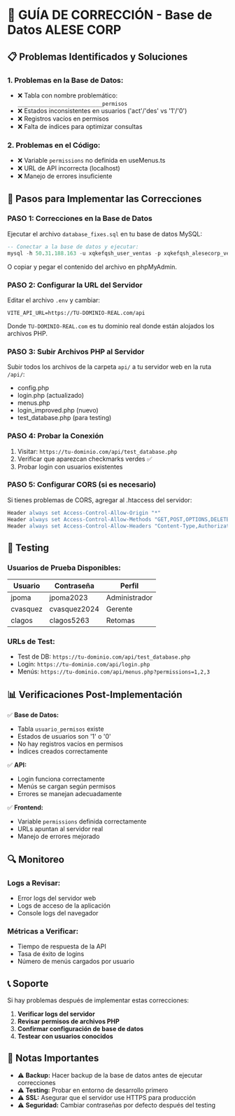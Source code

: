 # 🔧 GUÍA DE CORRECCIÓN - Base de Datos ALESE CORP

## 📋 Problemas Identificados y Soluciones

### **1. Problemas en la Base de Datos:**
- ❌ Tabla con nombre problemático: `___________________________permisos`
- ❌ Estados inconsistentes en usuarios ('act'/'des' vs '1'/'0')
- ❌ Registros vacíos en permisos
- ❌ Falta de índices para optimizar consultas

### **2. Problemas en el Código:**
- ❌ Variable `permissions` no definida en useMenus.ts
- ❌ URL de API incorrecta (localhost)
- ❌ Manejo de errores insuficiente

## 🚀 Pasos para Implementar las Correcciones

### **PASO 1: Correcciones en la Base de Datos**
Ejecutar el archivo `database_fixes.sql` en tu base de datos MySQL:

```sql
-- Conectar a la base de datos y ejecutar:
mysql -h 50.31.188.163 -u xqkefqsh_user_ventas -p xqkefqsh_alesecorp_ventas < database_fixes.sql
```

O copiar y pegar el contenido del archivo en phpMyAdmin.

### **PASO 2: Configurar la URL del Servidor**
Editar el archivo `.env` y cambiar:
```
VITE_API_URL=https://TU-DOMINIO-REAL.com/api
```

Donde `TU-DOMINIO-REAL.com` es tu dominio real donde están alojados los archivos PHP.

### **PASO 3: Subir Archivos PHP al Servidor**
Subir todos los archivos de la carpeta `api/` a tu servidor web en la ruta `/api/`:
- config.php
- login.php (actualizado)
- menus.php
- login_improved.php (nuevo)
- test_database.php (para testing)

### **PASO 4: Probar la Conexión**
1. Visitar: `https://tu-dominio.com/api/test_database.php`
2. Verificar que aparezcan checkmarks verdes ✅
3. Probar login con usuarios existentes

### **PASO 5: Configurar CORS (si es necesario)**
Si tienes problemas de CORS, agregar al .htaccess del servidor:
```apache
Header always set Access-Control-Allow-Origin "*"
Header always set Access-Control-Allow-Methods "GET,POST,OPTIONS,DELETE,PUT"
Header always set Access-Control-Allow-Headers "Content-Type,Authorization"
```

## 🧪 Testing

### **Usuarios de Prueba Disponibles:**
| Usuario | Contraseña | Perfil |
|---------|------------|--------|
| jpoma | jpoma2023 | Administrador |
| cvasquez | cvasquez2024 | Gerente |
| clagos | clagos5263 | Retomas |

### **URLs de Test:**
- Test de DB: `https://tu-dominio.com/api/test_database.php`
- Login: `https://tu-dominio.com/api/login.php`
- Menús: `https://tu-dominio.com/api/menus.php?permissions=1,2,3`

## 📊 Verificaciones Post-Implementación

✅ **Base de Datos:**
- Tabla `usuario_permisos` existe
- Estados de usuarios son '1' o '0'
- No hay registros vacíos en permisos
- Índices creados correctamente

✅ **API:**
- Login funciona correctamente
- Menús se cargan según permisos
- Errores se manejan adecuadamente

✅ **Frontend:**
- Variable `permissions` definida correctamente
- URLs apuntan al servidor real
- Manejo de errores mejorado

## 🔍 Monitoreo

### **Logs a Revisar:**
- Error logs del servidor web
- Logs de acceso de la aplicación
- Console logs del navegador

### **Métricas a Verificar:**
- Tiempo de respuesta de la API
- Tasa de éxito de logins
- Número de menús cargados por usuario

## 📞 Soporte

Si hay problemas después de implementar estas correcciones:

1. **Verificar logs del servidor**
2. **Revisar permisos de archivos PHP**
3. **Confirmar configuración de base de datos**
4. **Testear con usuarios conocidos**

## 🚨 Notas Importantes

- ⚠️ **Backup:** Hacer backup de la base de datos antes de ejecutar correcciones
- ⚠️ **Testing:** Probar en entorno de desarrollo primero
- ⚠️ **SSL:** Asegurar que el servidor use HTTPS para producción
- ⚠️ **Seguridad:** Cambiar contraseñas por defecto después del testing
